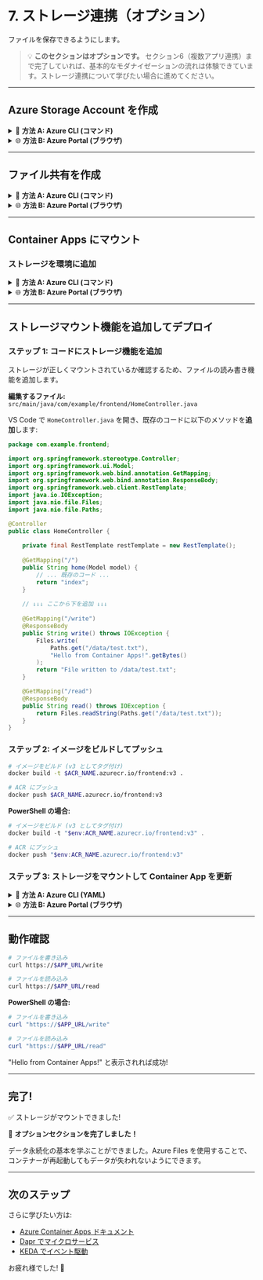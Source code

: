# 7. ストレージ連携（オプション）

ファイルを保存できるようにします。

> 💡 **このセクションはオプションです。** セクション6（複数アプリ連携）まで完了していれば、基本的なモダナイゼーションの流れは体験できています。ストレージ連携について学びたい場合に進めてください。

---

## Azure Storage Account を作成

<details>
<summary>📘 <b>方法 A: Azure CLI (コマンド)</b></summary>

```bash
# ストレージアカウント名 (グローバルで一意)
export STORAGE_NAME="storage$(date +%s)"

# 作成
az storage account create \
  --name $STORAGE_NAME \
  --resource-group $RESOURCE_GROUP \
  --location $LOCATION \
  --sku Standard_LRS
```

**PowerShell の場合:**
```powershell
# ストレージアカウント名 (グローバルで一意)
$env:STORAGE_NAME = "storage$((Get-Date).Ticks)"

# 作成
az storage account create `
  --name $env:STORAGE_NAME `
  --resource-group $env:RESOURCE_GROUP `
  --location $env:LOCATION `
  --sku Standard_LRS
```

</details>

<details>
<summary>🌐 <b>方法 B: Azure Portal (ブラウザ)</b></summary>

1. [Azure Portal](https://portal.azure.com/) で「リソースの作成」
2. 「ストレージ アカウント」を検索して選択
3. 基本設定:
   - **リソース グループ**: セクション 1 で設定した名前
   - **ストレージ アカウント名**: 一意の名前 (例: `storage12345`)
   - **リージョン**: `Japan East`
   - **パフォーマンス**: `Standard`
   - **冗長性**: `ローカル冗長ストレージ (LRS)`
4. 「確認および作成」→「作成」

**ポータルで作成した場合の環境変数設定:**

```bash
# ポータルで入力したストレージアカウント名を設定
export STORAGE_NAME="storage12345"  # あなたが入力した名前に置き換え
```

**PowerShell の場合:**
```powershell
$env:STORAGE_NAME = "storage12345"  # あなたが入力した名前に置き換え
```

</details>

---

## ファイル共有を作成

<details>
<summary>📘 <b>方法 A: Azure CLI (コマンド)</b></summary>

```bash
# 接続文字列を取得
export STORAGE_KEY=$(az storage account keys list \
  --account-name $STORAGE_NAME \
  --query '[0].value' -o tsv)

# ファイル共有を作成
az storage share create \
  --name appdata \
  --account-name $STORAGE_NAME \
  --account-key $STORAGE_KEY
```

**PowerShell の場合:**
```powershell
# 接続文字列を取得
$env:STORAGE_KEY = az storage account keys list `
  --account-name $env:STORAGE_NAME `
  --query '[0].value' -o tsv

# ファイル共有を作成
az storage share create `
  --name appdata `
  --account-name $env:STORAGE_NAME `
  --account-key $env:STORAGE_KEY
```

</details>

<details>
<summary>🌐 <b>方法 B: Azure Portal (ブラウザ)</b></summary>

1. 作成したストレージアカウントを開く
2. 左メニュー「ファイル共有」をクリック
3. 「+ ファイル共有」をクリック
4. 以下を入力:
   - **名前**: `appdata`
   - **クォータ**: デフォルトのまま (5120 GiB)
5. 「作成」

**ポータルで作成した場合の環境変数設定 (後で使用):**

アクセスキーを環境変数に設定しておきます:

1. ストレージアカウントを開く
2. 左メニュー「アクセス キー」をクリック
3. 「キーの表示」をクリック
4. **key1** の「キー」をコピー

```bash
# コピーしたキーを設定
export STORAGE_KEY="<コピーしたキー>"
```

**PowerShell の場合:**
```powershell
$env:STORAGE_KEY = "<コピーしたキー>"
```

</details>

---

## Container Apps にマウント

### ストレージを環境に追加

<details>
<summary>📘 <b>方法 A: Azure CLI (コマンド)</b></summary>

```bash
az containerapp env storage set \
  --name $ACA_ENV \
  --resource-group $RESOURCE_GROUP \
  --storage-name mystorage \
  --azure-file-account-name $STORAGE_NAME \
  --azure-file-account-key $STORAGE_KEY \
  --azure-file-share-name appdata \
  --access-mode ReadWrite
```

**PowerShell の場合:**
```powershell
az containerapp env storage set `
  --name $env:ACA_ENV `
  --resource-group $env:RESOURCE_GROUP `
  --storage-name mystorage `
  --azure-file-account-name $env:STORAGE_NAME `
  --azure-file-account-key $env:STORAGE_KEY `
  --azure-file-share-name appdata `
  --access-mode ReadWrite
```

</details>

<details>
<summary>🌐 <b>方法 B: Azure Portal (ブラウザ)</b></summary>

1. セクション 4 で作成した Container Apps Environment を開く
2. 左メニュー「Azure Files」をクリック
3. 「+ 追加」をクリック
4. 以下を入力:
   - **名前**: `mystorage`
   - **ストレージ アカウント名**: 作成したストレージアカウントを選択
   - **ストレージ アカウント キー**: ストレージアカウントの「アクセス キー」からコピー
   - **ファイル共有名**: `appdata`
   - **アクセス モード**: `読み取り/書き込み`
5. 「追加」

</details>

---

## ストレージマウント機能を追加してデプロイ

### ステップ 1: コードにストレージ機能を追加

ストレージが正しくマウントされているか確認するため、ファイルの読み書き機能を追加します。

**編集するファイル:** `src/main/java/com/example/frontend/HomeController.java`

VS Code で `HomeController.java` を開き、既存のコードに以下のメソッドを**追加**します:

```java
package com.example.frontend;

import org.springframework.stereotype.Controller;
import org.springframework.ui.Model;
import org.springframework.web.bind.annotation.GetMapping;
import org.springframework.web.bind.annotation.ResponseBody;
import org.springframework.web.client.RestTemplate;
import java.io.IOException;
import java.nio.file.Files;
import java.nio.file.Paths;

@Controller
public class HomeController {
    
    private final RestTemplate restTemplate = new RestTemplate();
    
    @GetMapping("/")
    public String home(Model model) {
        // ... 既存のコード ...
        return "index";
    }
    
    // ↓↓↓ ここから下を追加 ↓↓↓
    
    @GetMapping("/write")
    @ResponseBody
    public String write() throws IOException {
        Files.write(
            Paths.get("/data/test.txt"), 
            "Hello from Container Apps!".getBytes()
        );
        return "File written to /data/test.txt";
    }

    @GetMapping("/read")
    @ResponseBody
    public String read() throws IOException {
        return Files.readString(Paths.get("/data/test.txt"));
    }
}
```

### ステップ 2: イメージをビルドしてプッシュ

```bash
# イメージをビルド (v3 としてタグ付け)
docker build -t $ACR_NAME.azurecr.io/frontend:v3 .

# ACR にプッシュ
docker push $ACR_NAME.azurecr.io/frontend:v3
```

**PowerShell の場合:**
```powershell
# イメージをビルド (v3 としてタグ付け)
docker build -t "$env:ACR_NAME.azurecr.io/frontend:v3" .

# ACR にプッシュ
docker push "$env:ACR_NAME.azurecr.io/frontend:v3"
```

### ステップ 3: ストレージをマウントして Container App を更新

<details>
<summary>📘 <b>方法 A: Azure CLI (YAML)</b></summary>

VS Code で `frontend-storage.yaml` を開き、以下のコードを作成します:

```yaml
properties:
  template:
    containers:
      - name: frontend
        image: <your-acr-name>.azurecr.io/frontend:v3
        volumeMounts:
          - volumeName: storage
            mountPath: /data
    volumes:
      - name: storage
        storageType: AzureFile
        storageName: mystorage
```

**重要:** `<your-acr-name>` を実際の ACR 名に置き換えてください。

**YAMLを適用してデプロイ:**

```bash
az containerapp update \
  --name frontend \
  --resource-group $RESOURCE_GROUP \
  --yaml frontend-storage.yaml
```

**PowerShell の場合:**
```powershell
az containerapp update `
  --name frontend `
  --resource-group $env:RESOURCE_GROUP `
  --yaml frontend-storage.yaml
```

</details>

<details>
<summary>🌐 <b>方法 B: Azure Portal (ブラウザ)</b></summary>

1. [Azure Portal](https://portal.azure.com/) で Container App `frontend` を開く
2. 「リビジョン管理」→「新しいリビジョンの作成」
3. 「コンテナー」セクションで既存のコンテナーを選択して編集
4. **イメージとタグ**:
   - **イメージ タグ** を `v3` に変更
5. 「ボリューム マウント」タブ:
   - 「+ 追加」をクリック
   - **ボリュームの種類**: `Azure Files`
   - **ストレージ名**: `mystorage` (先ほど作成したもの)
   - **マウント パス**: `/data`
6. 「保存」→「作成」

</details>

---

## 動作確認

```bash
# ファイルを書き込み
curl https://$APP_URL/write

# ファイルを読み込み
curl https://$APP_URL/read
```

**PowerShell の場合:**
```powershell
# ファイルを書き込み
curl "https://$APP_URL/write"

# ファイルを読み込み
curl "https://$APP_URL/read"
```

"Hello from Container Apps!" と表示されれば成功!

---

## 完了!

✅ ストレージがマウントできました!

🎉 **オプションセクションを完了しました！**

データ永続化の基本を学ぶことができました。Azure Files を使用することで、コンテナーが再起動してもデータが失われないようにできます。

---

## 次のステップ

さらに学びたい方は:
- [Azure Container Apps ドキュメント](https://learn.microsoft.com/azure/container-apps/)
- [Dapr でマイクロサービス](https://docs.dapr.io/)
- [KEDA でイベント駆動](https://keda.sh/)

お疲れ様でした! 🚀
